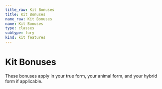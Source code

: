 ```yaml
---
title_raw: Kit Bonuses
title: Kit Bonuses
name_raw: Kit Bonuses
name: Kit Bonuses
type: classes
subtype: fury
kind: kit features
---
```


# Kit Bonuses

These bonuses apply in your true form, your animal form, and your hybrid form if applicable.
